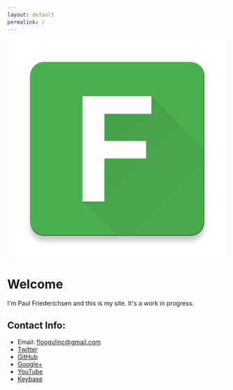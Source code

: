 ```yaml
---
layout: default
permalink: /
---
```


![](avatar.png)

# Welcome

I'm Paul Friederichsen and this is my site. It's a work in progress.

## Contact Info:

* Email: [floogulinc@gmail.com](mailto:floogulinc@gmail.com)
* [Twitter](https://twitter.com/floogulinc)
* [GitHub](https://github.com/floogulinc)
* [Google+](https://plus.google.com/+PaulFriederichsen)
* [YouTube](https://www.youtube.com/user/floogulinc)
* [Keybase](https://keybase.io/floogulinc)
